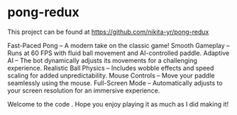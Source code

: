 # pong-redux
This project can be found at https://github.com/nikita-yr/pong-redux

Fast-Paced Pong – A modern take on the classic game!
Smooth Gameplay – Runs at 60 FPS with fluid ball movement and AI-controlled paddle.
Adaptive AI – The bot dynamically adjusts its movements for a challenging experience.
Realistic Ball Physics – Includes wobble effects and speed scaling for added unpredictability.
Mouse Controls – Move your paddle seamlessly using the mouse.
Full-Screen Mode – Automatically adjusts to your screen resolution for an immersive experience.

Welcome to the code . Hope you enjoy playing it as much as I did making it!
